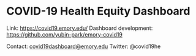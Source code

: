 # COVID-19 Health Equity Dashboard 

Link: https://covid19.emory.edu/
Dashboard development: https://github.com/yubin-park/emory-covid19

Contact: covid19dashboard@emory.edu
Twitter: @covid19he
